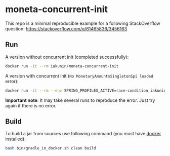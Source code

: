 # moneta-concurrent-init

This repo is a minimal reproducible example for a following StackOverflow question: https://stackoverflow.com/q/61465836/3456163

## Run

A version without concurrent init (completed successfully):
```bash
docker run -it --rm iakunin/moneta-concurrent-init
```

A version with concurrent init (`No MonetaryAmountsSingletonSpi loaded` error):
```bash
docker run -it --rm --env SPRING_PROFILES_ACTIVE=race-condition iakunin/moneta-concurrent-init
```

__Important note__: It may take several runs to reproduce the error. Just try again if there is no error.

## Build

To build a jar from sources use following command (you must have [docker](https://docs.docker.com/get-docker/) installed):
```bash
bash bin/gradle_in_docker.sh clean build
```
